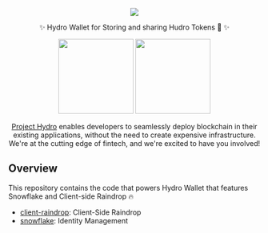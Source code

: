 <div align="center">
<p>
<img src="https://www.hydrogenplatform.com/images/logo_hydro.png">
</p>
  <p>
    ✨ Hydro Wallet for Storing and sharing Hudro Tokens 🍕 ✨
  </p>
<p>
<img src="assets/images/appstore.png" width="150" >
<img src="assets/images/playstore.png" width="150" >
  </p>

[Project Hydro](http://www.projecthydro.com) enables developers to seamlessly deploy blockchain in their existing applications, without the need to create expensive infrastructure. We're at the cutting edge of fintech, and we're excited to have you involved!

</div>

## Overview

This repository contains the code that powers Hydro Wallet that features Snowflake and Client-side Raindrop 🔥

- [client-raindrop](./client-raindrop): Client-Side Raindrop
- [snowflake](./snowflake): Identity Management
